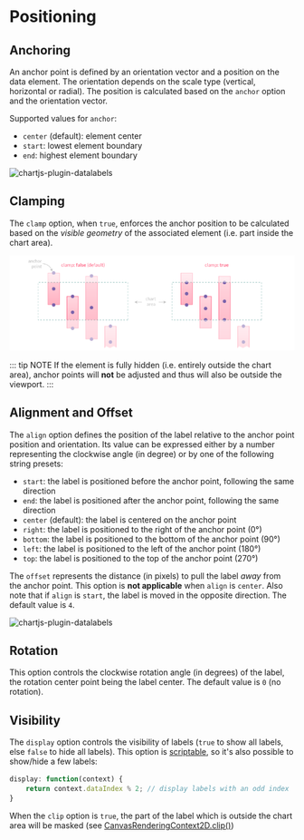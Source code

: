 # Positioning

## Anchoring

An anchor point is defined by an orientation vector and a position on the data element. The orientation depends on the scale type (vertical, horizontal or radial). The position is calculated based on the `anchor` option and the orientation vector.

Supported values for `anchor`:
- `center` (default): element center
- `start`: lowest element boundary
- `end`: highest element boundary

![chartjs-plugin-datalabels](../assets/anchor.png)

## Clamping

The `clamp` option, when `true`, enforces the anchor position to be calculated based on the *visible geometry* of the associated element (i.e. part inside the chart area).

![chartjs-plugin-datalabels](../assets/clamp.png)

::: tip NOTE
If the element is fully hidden (i.e. entirely outside the chart area), anchor points will **not** be adjusted and thus will also be outside the viewport.
:::

## Alignment and Offset

The `align` option defines the position of the label relative to the anchor point position and orientation. Its value can be expressed either by a number representing the clockwise angle (in degree) or by one of the following string presets:
- `start`: the label is positioned before the anchor point, following the same direction
- `end`: the label is positioned after the anchor point, following the same direction
- `center` (default): the label is centered on the anchor point
- `right`: the label is positioned to the right of the anchor point (0°)
- `bottom`: the label is positioned to the bottom of the anchor point (90°)
- `left`: the label is positioned to the left of the anchor point (180°)
- `top`: the label is positioned to the top of the anchor point (270°)

The `offset` represents the distance (in pixels) to pull the label *away* from the anchor point. This option is **not applicable** when `align` is `center`. Also note that if `align` is `start`, the label is moved in the opposite direction. The default value is `4`.

![chartjs-plugin-datalabels](../assets/align.png)

## Rotation

This option controls the clockwise rotation angle (in degrees) of the label, the rotation center point being the label center. The default value is `0` (no rotation).

## Visibility

The `display` option controls the visibility of labels (`true` to show all labels, else `false` to hide all labels). This option is [scriptable](options.md#scriptable-options), so it's also possible to show/hide a few labels:

```javascript
display: function(context) {
    return context.dataIndex % 2; // display labels with an odd index
}
```

When the `clip` option is `true`, the part of the label which is outside the chart area will be masked (see [CanvasRenderingContext2D.clip()](https://developer.mozilla.org/en-US/docs/Web/API/CanvasRenderingContext2D/clip))
